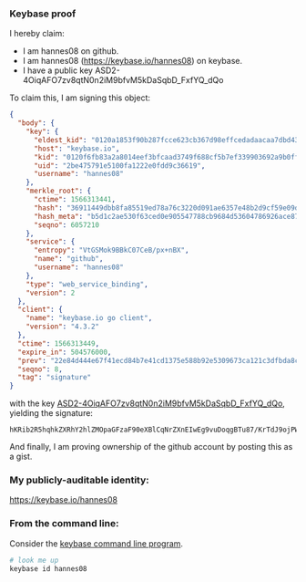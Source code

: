 ### Keybase proof

I hereby claim:

  * I am hannes08 on github.
  * I am hannes08 (https://keybase.io/hannes08) on keybase.
  * I have a public key ASD2-4OiqAFO7zv8qtN0n2iM9bfvM5kDaSqbD_FxfYQ_dQo

To claim this, I am signing this object:

```json
{
  "body": {
    "key": {
      "eldest_kid": "0120a1853f90b287fcce623cb367d98effcedadaacaa7dbd434e2ec13ec39b0fcb4d0a",
      "host": "keybase.io",
      "kid": "0120f6fb83a2a8014eef3bfcaad3749f688cf5b7ef339903692a9b0ff1717d843f750a",
      "uid": "2be475791e5100fa1222e0fdd9c36619",
      "username": "hannes08"
    },
    "merkle_root": {
      "ctime": 1566313441,
      "hash": "36911449dbb8fa85519ed78a76c3220d091ae6357e48b2d9cf59e09d761992bd36430826450b6d80e4d255896a9f09a1bd729f71bc76d0b0103d66e31edf0aa4",
      "hash_meta": "b5d1c2ae530f63ced0e905547788cb9684d53604786926ace87cdb849205f559",
      "seqno": 6057210
    },
    "service": {
      "entropy": "VtGSMok9BBkC07CeB/px+nBX",
      "name": "github",
      "username": "hannes08"
    },
    "type": "web_service_binding",
    "version": 2
  },
  "client": {
    "name": "keybase.io go client",
    "version": "4.3.2"
  },
  "ctime": 1566313449,
  "expire_in": 504576000,
  "prev": "22e84d444e67f41ecd84b7e41cd1375e588b92e5309673ca121c3dfbda8c21fb",
  "seqno": 8,
  "tag": "signature"
}
```

with the key [ASD2-4OiqAFO7zv8qtN0n2iM9bfvM5kDaSqbD_FxfYQ_dQo](https://keybase.io/hannes08), yielding the signature:

```
hKRib2R5hqhkZXRhY2hlZMOpaGFzaF90eXBlCqNrZXnEIwEg9vuDoqgBTu87/KrTdJ9ojPW37zOZA2kqmw/xcX2EP3UKp3BheWxvYWTESpcCCMQgIuhNRE5n9B7NhLfkHNE3XliLkuUwlnPKEhw9+9qMIfvEIA835JwgBPJCdYuQ1OiBU4UGS95Sk5cWUaUVk73sp+ZIAgHCo3NpZ8RAn1nMRP/XLCg8P+sFG2n/1qkCEbpZcrE21detcU6i7Mgg8PlWjtA5qRrSritBFfD+SO1reZXiV053nlUfjkSfBqhzaWdfdHlwZSCkaGFzaIKkdHlwZQildmFsdWXEIDHLwuv7byXzbW4G9NLv0f8ve0so5uZ0rtmLFUHbOSe3o3RhZ80CAqd2ZXJzaW9uAQ==

```

And finally, I am proving ownership of the github account by posting this as a gist.

### My publicly-auditable identity:

https://keybase.io/hannes08

### From the command line:

Consider the [keybase command line program](https://keybase.io/download).

```bash
# look me up
keybase id hannes08
```
